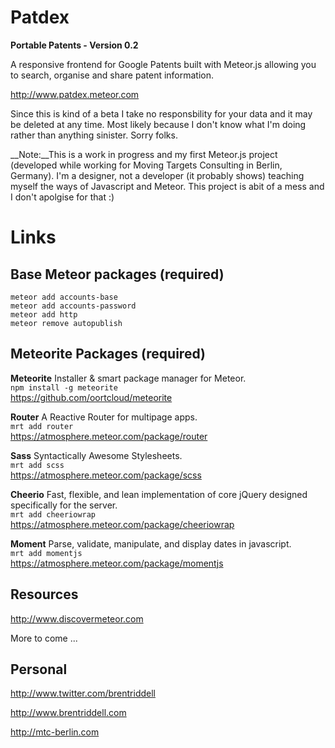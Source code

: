 # Patdex

__Portable Patents - Version 0.2__

A responsive frontend for Google Patents built with Meteor.js allowing you to search, organise and share patent information. 

http://www.patdex.meteor.com

Since this is kind of a beta I take no responsbility for your data and it may be deleted at any time. Most likely because I don't know what I'm doing rather than anything sinister. Sorry folks.

__Note:__This is a work in progress and my first Meteor.js project (developed while working for Moving Targets Consulting in Berlin, Germany). I'm a designer, not a developer (it probably shows) teaching myself the ways of Javascript and Meteor. This project is abit of a mess and I don't apolgise for that :)

# Links

## Base Meteor packages (required)

`meteor add accounts-base`  
`meteor add accounts-password`  
`meteor add http`  
`meteor remove autopublish`

## Meteorite Packages (required)

__Meteorite__
Installer & smart package manager for Meteor.  
`npm install -g meteorite`  
https://github.com/oortcloud/meteorite

__Router__
A Reactive Router for multipage apps.  
`mrt add router`   
https://atmosphere.meteor.com/package/router

__Sass__
Syntactically Awesome Stylesheets.  
`mrt add scss`  
https://atmosphere.meteor.com/package/scss

__Cheerio__
Fast, flexible, and lean implementation of core jQuery designed specifically for the server.  
`mrt add cheeriowrap`    
https://atmosphere.meteor.com/package/cheeriowrap

__Moment__
Parse, validate, manipulate, and display dates in javascript.  
`mrt add momentjs`  
https://atmosphere.meteor.com/package/momentjs

## Resources

http://www.discovermeteor.com

More to come ...

## Personal

http://www.twitter.com/brentriddell

http://www.brentriddell.com

http://mtc-berlin.com



